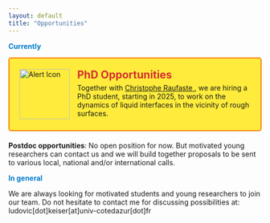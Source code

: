 ```yaml
---
layout: default
title: "Opportunities"
---
```

<strong style="color: #007acc;">Currently</strong>

<div style="display: flex; align-items: center; background-color: #ffeb3b; padding: 20px; border: 2px solid #f57c00; border-radius: 5px; margin-bottom: 20px;">
    <img src="/images/exlamation_bis.png" alt="Alert Icon" style="width: 100px; height: auto; margin-right: 15px;">
    <div>
        <h2 style="margin: 0; color: #d32f2f;">PhD Opportunities</h2>
        <p style="margin: 5px 0;">Together with <a href="http://sites.unice.fr/site/raufaste/raufaste/index.html">Christophe Raufaste </a>, we are hiring a PhD student, starting in 2025, to work on the dynamics of liquid interfaces in the vicinity of rough surfaces.</p>
    </div>
</div>



<strong>Postdoc opportunities</strong>: No open position for now. But motivated young researchers can contact us and we will build together proposals to be sent to various local, national and/or international calls.

<strong style="color: #007acc;">In general</strong>

We are always looking for motivated students and young researchers to join our team. Do not hesitate to contact me for discussing possibilities at: ludovic[dot]keiser[at]univ-cotedazur[dot]fr

